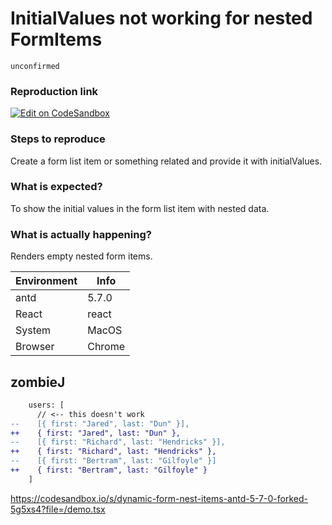 # InitialValues not working for nested FormItems

`unconfirmed`

### Reproduction link

[![Edit on CodeSandbox](https://codesandbox.io/static/img/play-codesandbox.svg)](https://codesandbox.io/s/dynamic-form-nest-items-antd-5-7-0-forked-d5dr8z?file=/demo.tsx)

### Steps to reproduce

Create a form list item or something related and provide it with initialValues.

### What is expected?

To show the initial values in the form list item with nested data.

### What is actually happening?

Renders empty nested form items.

| Environment | Info   |
| ----------- | ------ |
| antd        | 5.7.0  |
| React       | react  |
| System      | MacOS  |
| Browser     | Chrome |

<!-- generated by ant-design-issue-helper. DO NOT REMOVE -->

## zombieJ

```diff
    users: [
      // <-- this doesn't work
--    [{ first: "Jared", last: "Dun" }],
++    { first: "Jared", last: "Dun" },
--    [{ first: "Richard", last: "Hendricks" }],
++    { first: "Richard", last: "Hendricks" },
--    [{ first: "Bertram", last: "Gilfoyle" }]
++    { first: "Bertram", last: "Gilfoyle" }
    ]
```

https://codesandbox.io/s/dynamic-form-nest-items-antd-5-7-0-forked-5g5xs4?file=/demo.tsx
